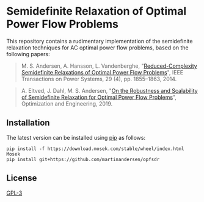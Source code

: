 # Semidefinite Relaxation of Optimal Power Flow Problems

This repository contains a rudimentary implementation of the semidefinite relaxation techniques for AC optimal power flow problems, based on the following papers:

> M. S. Andersen, A. Hansson, L. Vandenberghe, "[Reduced-Complexity Semidefinite Relaxations of Optimal Power Flow Problems](https://doi.org/10.1109/TPWRS.2013.2294479)", IEEE Transactions on Power Systems, 29 (4), pp. 1855–1863, 2014.

> A. Eltved, J. Dahl, M. S. Andersen, "[On the Robustness and Scalability of Semidefinite Relaxation for Optimal Power Flow Problems](http://dx.doi.org/10.1007/s11081-019-09427-4)", Optimization and Engineering, 2019.

## Installation

The latest version can be installed using [pip](https://pip.pypa.io) as follows:

```
pip install -f https://download.mosek.com/stable/wheel/index.html Mosek
pip install git+https://github.com/martinandersen/opfsdr
```

## License

[GPL-3](LICENSE)
